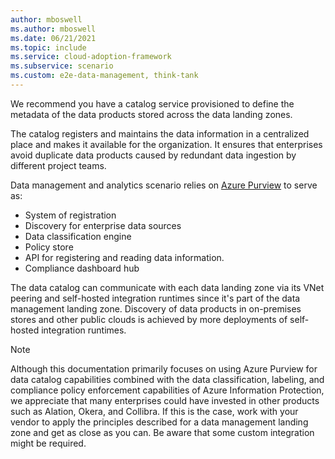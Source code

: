 ```yaml
---
author: mboswell
ms.author: mboswell
ms.date: 06/21/2021
ms.topic: include
ms.service: cloud-adoption-framework
ms.subservice: scenario
ms.custom: e2e-data-management, think-tank
---
```


We recommend you have a catalog service provisioned to define the metadata of the data products stored across the data landing zones.

The catalog registers and maintains the data information in a centralized place and makes it available for the organization. It ensures that enterprises avoid duplicate data products caused by redundant data ingestion by different project teams.

Data management and analytics scenario relies on [Azure Purview](/azure/purview/overview) to serve as:

- System of registration
- Discovery for enterprise data sources
- Data classification engine
- Policy store
- API for registering and reading data information.
- Compliance dashboard hub

The data catalog can communicate with each data landing zone via its VNet peering and self-hosted integration runtimes since it's part of the data management landing zone. Discovery of data products in on-premises stores and other public clouds is achieved by more deployments of self-hosted integration runtimes.

> [!NOTE]
> Although this documentation primarily focuses on using Azure Purview for data catalog capabilities combined with the data classification, labeling, and compliance policy enforcement capabilities of Azure Information Protection, we appreciate that many enterprises could have invested in other products such as Alation, Okera, and Collibra. If this is the case, work with your vendor to apply the principles described for a data management landing zone and get as close as you can. Be aware that some custom integration might be required.
